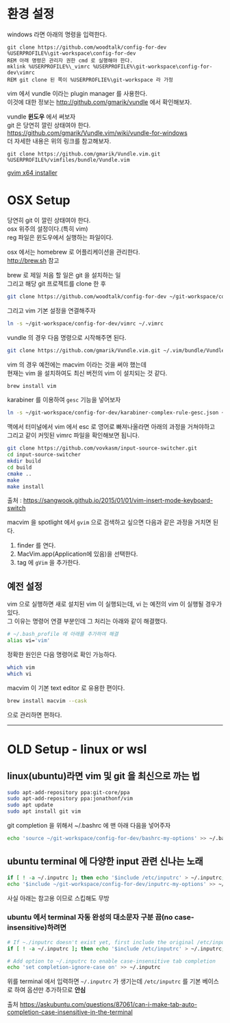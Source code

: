 ---
---
# 환경 설정

windows 라면 아래의 명령을 입력한다.

```batch
git clone https://github.com/woodtalk/config-for-dev %USERPROFILE%\git-workspace\config-for-dev
REM 아래 명령은 관리자 권한 cmd 로 실행해야 한다.
mklink %USERPROFILE%\_vimrc %USERPROFILE%\git-workspace\config-for-dev\vimrc
REM git clone 된 쪽이 %USERPROFLIE%\git-workspace 라 가정
```

vim 에서 vundle 이라는 plugin manager 를 사용한다.   
이것에 대한 정보는 <http://github.com/gmarik/vundle> 에서 확인해보자.

vundle **윈도우** 에서 써보자   
git 은 당연히 깔린 상태여야 한다.   
<https://github.com/gmarik/Vundle.vim/wiki/vundle-for-windows>   
더 자세한 내용은 위의 링크를 참고해보자.

```batch
git clone https://github.com/gmarik/Vundle.vim.git %USERPROFILE%/vimfiles/bundle/Vundle.vim
```

[gvim x64 installer](https://github.com/vim/vim-win32-installer/releases)

# OSX Setup

당연히 git 이 깔린 상태여야 한다.   
osx 위주의 설정이다.(특히 vim)   
reg 파일은 윈도우에서 실행하는 파일이다.

osx 에서는 homebrew 로 어플리케이션을 관리한다.   
<http://brew.sh> 참고

brew 로 제일 처음 할 일은 git 을 설치하는 일   
그리고 해당 git 프로젝트를 clone 한 후

```bash
git clone https://github.com/woodtalk/config-for-dev ~/git-workspace/config-for-dev
```

그리고 vim 기본 설정을 연결해주자

```bash
ln -s ~/git-workspace/config-for-dev/vimrc ~/.vimrc
```

vundle 의 경우 다음 명령으로 시작해주면 된다.

```bash
git clone https://github.com/gmarik/Vundle.vim.git ~/.vim/bundle/Vundle.vim
```

vim 의 경우 예전에는 macvim 이라는 것을 써야 했는데   
현재는 vim 을 설치하여도 최신 버전의 vim 이 설치되는 것 같다.

```bash
brew install vim
```

karabiner 를 이용하여 `gesc` 기능을 넣어보자

```bash
ln -s ~/git-workspace/config-for-dev/karabiner-complex-rule-gesc.json ~/.config/karabiner/assets/complex_modifications/karabiner-complex-rule-gesc.json
```

맥에서 터미널에서 vim 에서 esc 로 영어로 빠져나올라면 아래의 과정을 거쳐야하고   
그리고 같이 커밋된 vimrc 파일을 확인해보면 됩니다.

```bash
git clone https://github.com/vovkasm/input-source-switcher.git
cd input-source-switcher
mkdir build
cd build
cmake ..
make
make install
```

출처 : <https://sangwook.github.io/2015/01/01/vim-insert-mode-keyboard-switch>

macvim 을 spotlight 에서 `gvim` 으로 검색하고 싶으면 다음과 같은 과정을 거치면 된다.

1. finder 를 연다.
2. MacVim.app(Application에 있음)을 선택한다.
3. tag 에 `gVim` 을 추가한다.

## 예전 설정

vim 으로 실행하면 새로 설치된 vim 이 실행되는데, vi 는 예전의 vim 이 실행될 경우가 있다.   
그 이유는 명령어 연결 부분인데 그 처리는 아래와 같이 해결했다.

```bash
# ~/.bash_profile 에 아래를 추가하여 해결
alias vi='vim'
```

정확한 원인은 다음 명령어로 확인 가능하다.

```bash
which vim
which vi
```

macvim 이 기본 text editor 로 유용한 편이다.

```bash
brew install macvim --cask
```

으로 관리하면 편하다.

------------------------------------------------

# OLD Setup - linux or wsl

## linux(**ubuntu**)라면 vim 및 git 을 최신으로 까는 법

```bash
sudo apt-add-repository ppa:git-core/ppa
sudo apt-add-repository ppa:jonathonf/vim
sudo apt update
sudo apt install git vim
```

git completion 을 위해서 ~/.bashrc 에 맨 아래 다음을 넣어주자

```bash
echo 'source ~/git-workspace/config-for-dev/bashrc-my-options' >> ~/.bashrc
```

## ubuntu terminal 에 다양한 input 관련 신나는 노래

```bash
if [ ! -a ~/.inputrc ]; then echo '$include /etc/inputrc' > ~/.inputrc; fi
echo '$include ~/git-workspace/config-for-dev/inputrc-my-options' >> ~/.inputrc
```

사실 아래는 참고용 이므로 스킵해도 무방

### ubuntu 에서 terminal 자동 완성의 대소문자 구분 끔(no case-insensitive)하려면

```bash
# If ~./inputrc doesn't exist yet, first include the original /etc/inputrc so we don't override it
if [ ! -a ~/.inputrc ]; then echo '$include /etc/inputrc' > ~/.inputrc; fi

# Add option to ~/.inputrc to enable case-insensitive tab completion
echo 'set completion-ignore-case on' >> ~/.inputrc
```

위를 terminal 에서 입력하면 `~/.inputrc` 가 생기는데 `/etc/inputrc` 를 기본 베이스로 하여 옵션만 추가하므로 **안심**

출처 <https://askubuntu.com/questions/87061/can-i-make-tab-auto-completion-case-insensitive-in-the-terminal>

